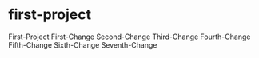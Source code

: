 # first-project
First-Project
First-Change
Second-Change
Third-Change
Fourth-Change
Fifth-Change
Sixth-Change
Seventh-Change